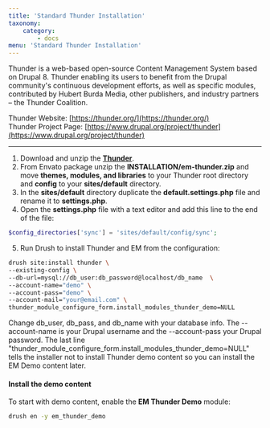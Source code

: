 ```yaml
---
title: 'Standard Thunder Installation'
taxonomy:
    category:
        - docs
menu: 'Standard Thunder Installation'
---
```


Thunder is a web-based open-source Content Management System based on Drupal 8. Thunder enabling its users to benefit from the Drupal community's continuous development efforts, as well as specific modules,  contributed by Hubert Burda Media, other publishers, and industry partners – the Thunder Coalition.

Thunder Website: [https://thunder.org/](https://thunder.org/)<br>
Thunder Project Page: [https://www.drupal.org/project/thunder](https://www.drupal.org/project/thunder)

<hr>

1. Download and unzip the [**Thunder**](https://www.drupal.org/project/thunder).
2. From Envato package unzip the **INSTALLATION/em-thunder.zip** and move **themes, modules, and libraries** to your Thunder root directory and **config** to your **sites/default** directory.
3. In the **sites/default** directory duplicate the **default.settings.php** file and rename it to **settings.php**.
4. Open the **settings.php** file with a text editor and add this line to the end of the file:

```php
$config_directories['sync'] = 'sites/default/config/sync';
```
    
5. Run Drush to install Thunder and EM from the configuration:

```sh
drush site:install thunder \
--existing-config \
--db-url=mysql://db_user:db_password@localhost/db_name  \
--account-name="demo" \
--account-pass="demo" \
--account-mail="your@email.com" \
thunder_module_configure_form.install_modules_thunder_demo=NULL
```

Change db_user, db_pass, and db_name with your database info. The --account-name is your Drupal username and the --account-pass your Drupal password. The last line "thunder_module_configure_form.install_modules_thunder_demo=NULL" tells the installer not to install Thunder demo content so you can install the EM Demo content later.


#### Install the demo content

To start with demo content, enable the **EM Thunder Demo** module:

```sh
drush en -y em_thunder_demo
```